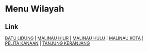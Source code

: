 # Menu Wilayah

## Link

[BATU LIDUNG](https://github.com/gigit-pemilu/pemilu-2024-65-kalimantan-utara/tree/main/pileg-dpr/hitung-suara/sub/65-kalimantan-utara/sub/02-malinau/sub/02-malinau-kota/sub/2001-batu-lidung)
 | 
[MALINAU HILIR](https://github.com/gigit-pemilu/pemilu-2024-65-kalimantan-utara/tree/main/pileg-dpr/hitung-suara/sub/65-kalimantan-utara/sub/02-malinau/sub/02-malinau-kota/sub/2005-malinau-hilir)
 | 
[MALINAU HULU](https://github.com/gigit-pemilu/pemilu-2024-65-kalimantan-utara/tree/main/pileg-dpr/hitung-suara/sub/65-kalimantan-utara/sub/02-malinau/sub/02-malinau-kota/sub/2004-malinau-hulu)
 | 
[MALINAU KOTA](https://github.com/gigit-pemilu/pemilu-2024-65-kalimantan-utara/tree/main/pileg-dpr/hitung-suara/sub/65-kalimantan-utara/sub/02-malinau/sub/02-malinau-kota/sub/2002-malinau-kota)
 | 
[PELITA KANAAN](https://github.com/gigit-pemilu/pemilu-2024-65-kalimantan-utara/tree/main/pileg-dpr/hitung-suara/sub/65-kalimantan-utara/sub/02-malinau/sub/02-malinau-kota/sub/2003-pelita-kanaan)
 | 
[TANJUNG KERANJANG](https://github.com/gigit-pemilu/pemilu-2024-65-kalimantan-utara/tree/main/pileg-dpr/hitung-suara/sub/65-kalimantan-utara/sub/02-malinau/sub/02-malinau-kota/sub/2006-tanjung-keranjang)

